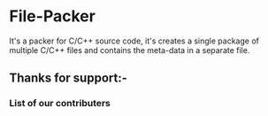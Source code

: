 # File-Packer
It's a packer for C/C++ source code, it's creates a single package of multiple C/C++ files and contains the meta-data in a separate file.

## Thanks for support:-

### List of our contributers

<div class="github-card" data-github="sukhchainn" data-width="400" data-height="" data-theme="medium"></div>
<script src="//cdn.jsdelivr.net/github-cards/latest/widget.js"></script>

